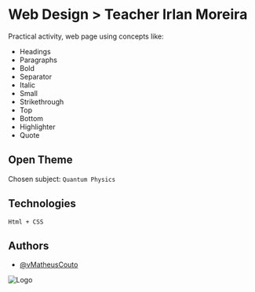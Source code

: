 
# Web Design > Teacher Irlan Moreira

Practical activity, web page using concepts like:

* Headings
* Paragraphs
* Bold
* Separator
* Italic
* Small
* Strikethrough
* Top
* Bottom
* Highlighter
* Quote


## Open Theme

Chosen subject: `Quantum Physics` 


## Technologies
`Html + CSS`


## Authors

- [@vMatheusCouto](https://www.github.com/vMatheusCouto)




![Logo](https://upload.wikimedia.org/wikipedia/commons/thumb/1/15/Logotipo_IFET.svg/386px-Logotipo_IFET.svg.png)

